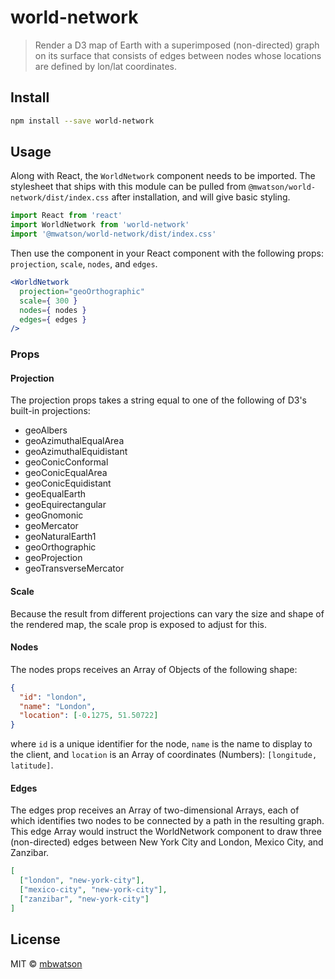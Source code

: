 # world-network

> Render a D3 map of Earth with a superimposed (non-directed) graph on its surface that consists of edges between nodes whose locations are defined by lon/lat coordinates.

## Install

```bash
npm install --save world-network
```

## Usage

Along with React, the `WorldNetwork` component needs to be imported. The stylesheet that ships with this module can be pulled from `@mwatson/world-network/dist/index.css` after installation, and will give basic styling.

```jsx
import React from 'react'
import WorldNetwork from 'world-network'
import '@mwatson/world-network/dist/index.css'
```

Then use the component in your React component with the following props: `projection`, `scale`, `nodes`, and `edges`.

```jsx
<WorldNetwork
  projection="geoOrthographic" 
  scale={ 300 }
  nodes={ nodes }
  edges={ edges }
/>
```

### Props

#### Projection

The projection props takes a string equal to one of the following of D3's built-in projections:

- geoAlbers
- geoAzimuthalEqualArea
- geoAzimuthalEquidistant
- geoConicConformal
- geoConicEqualArea
- geoConicEquidistant
- geoEqualEarth
- geoEquirectangular
- geoGnomonic
- geoMercator
- geoNaturalEarth1
- geoOrthographic
- geoProjection
- geoTransverseMercator

#### Scale

Because the result from different projections can vary the size and shape of the rendered map, the scale prop is exposed to adjust for this.

#### Nodes

The nodes props receives an Array of Objects of the following shape:

```json
{
  "id": "london",
  "name": "London",
  "location": [-0.1275, 51.50722]
}
```
where `id` is a unique identifier for the node, `name` is the name to display to the client, and `location` is an Array of coordinates (Numbers): `[longitude, latitude]`.

#### Edges

The edges prop receives an Array of two-dimensional Arrays, each of which identifies two nodes to be connected by a path in the resulting graph. This edge Array would instruct the WorldNetwork component to draw three (non-directed) edges between New York City and London, Mexico City, and Zanzibar.

```json
[
  ["london", "new-york-city"],
  ["mexico-city", "new-york-city"],
  ["zanzibar", "new-york-city"]
]
```


## License

MIT © [mbwatson](https://github.com/mbwatson)
